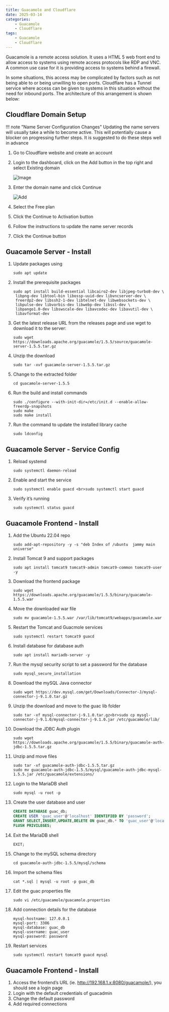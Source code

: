 ```yaml
---
title: Guacamole and Cloudflare
date: 2025-03-14
categories:
    - Guacamole
    - Cloudflare
tags:
    - Guacamole
    - Cloudflare
---
```


Guacamole is a remote access solution.  It uses a HTML 5 web front end to allow access to systems using remote access protocols like RDP and VNC.  A common use case for it is providing access to systems behind a firewall.

In some situations, this access may be complicated by factors such as not being able to or being unwilling to open ports.  Cloudflare has a Tunnel service where access can be given to systems in this situation without the need for inbound ports.  The architecture of this arrangement is shown below:

## Cloudflare Domain Setup
!!! note "Name Server Configuration Changes"
    Updating the name servers will usually take a while to become active.  This will potentially cause a blocker on progressing further steps.  It is suggested to do these steps well in advance

1. Go to Cloudflare website and create an account
2. Login to the dashboard, click on the Add button in the top right and select Existing domain

    ![Image](../images/3c42fe47-c001-4448-9e69-b9394b54182b.png)

3. Enter the domain name and click Continue

    ![Add](../images/03377761-7a08-41c3-a894-231185b06f11.png)

4. Select the Free plan
5. Click the Continue to Activation button
6. Follow the instructions to update the name server records
7. Click the Continue button

## Guacamole Server - Install

1. Update packages using
    ``` shell
    sudo apt update
    ```
2. Install the prerequisite packages
    ``` { .shell .copy }
    sudo apt install build-essential libcairo2-dev libjpeg-turbo8-dev \
     libpng-dev libtool-bin libossp-uuid-dev libvncserver-dev \
     freerdp2-dev libssh2-1-dev libtelnet-dev libwebsockets-dev \
     libpulse-dev libvorbis-dev libwebp-dev libssl-dev \
     libpango1.0-dev libswscale-dev libavcodec-dev libavutil-dev \
     libavformat-dev
    ```
3. Get the latest release URL from the releases page and use wget to download it to the server:
    ``` shell
    sudo wget https://downloads.apache.org/guacamole/1.5.5/source/guacamole-server-1.5.5.tar.gz
    ```
4. Unzip the download
    ```shell
    sudo tar -xvf guacamole-server-1.5.5.tar.gz
    ```
5. Change to the extracted folder
    ``` shell
    cd guacamole-server-1.5.5
    ```
6. Run the build and install commands
    ``` shell
    sudo ./configure --with-init-dir=/etc/init.d --enable-allow-freerdp-snapshots
    sudo make
    sudo make install
    ```
7. Run the command to update the installed library cache
    ```shell
    sudo ldconfig
    ```

## Guacamole Server - Service Config

1. Reload systemd
    ``` shell
    sudo systemctl daemon-reload
    ```
2. Enable and start the service
    ``` shell
    sudo systemctl enable guacd <br>sudo systemctl start guacd
    ```
3. Verify it’s running
    ```shell
    sudo systemctl status guacd
    ```

## Guacamole Frontend - Install

1. Add the Ubuntu 22.04 repo
    ```shell
    sudo add-apt-repository -y -s "deb Index of /ubuntu  jammy main universe"
    ```
2. Install Tomcat 9 and support packages
    ```shell
    sudo apt install tomcat9 tomcat9-admin tomcat9-common tomcat9-user -y
    ```
3. Download the frontend package
    ```shell
    sudo wget https://downloads.apache.org/guacamole/1.5.5/binary/guacamole-1.5.5.war
    ```
4. Move the downloaded war file
    ```shell
    sudo mv guacamole-1.5.5.war /var/lib/tomcat9/webapps/guacamole.war
    ```
5. Restart the Tomcat and Guacmole services
    ```shell
    sudo systemctl restart tomcat9 guacd
    ```
6. Install database for database auth
    ```shell
    sudo apt install mariadb-server -y
    ```
7. Run the mysql security script to set a password for the database
    ```shell
    sudo mysql_secure_installation
    ```
8. Download the mySQL Java connector
    ```shell
    sudo wget https://dev.mysql.com/get/Downloads/Connector-J/mysql-connector-j-9.1.0.tar.gz
    ```
9. Unzip the download and move to the guac lib folder
    ```shell
    sudo tar -xf mysql-connector-j-9.1.0.tar.gz<br>sudo cp mysql-connector-j-9.1.0/mysql-connector-j-9.1.0.jar /etc/guacamole/lib/
    ```
10. Download the JDBC Auth plugin
    ```shell
    sudo wget https://downloads.apache.org/guacamole/1.5.5/binary/guacamole-auth-jdbc-1.5.5.tar.gz
    ```
11. Unzip and move files
    ```shell
    sudo tar -xf guacamole-auth-jdbc-1.5.5.tar.gz
    sudo mv guacamole-auth-jdbc-1.5.5/mysql/guacamole-auth-jdbc-mysql-1.5.5.jar /etc/guacamole/extensions/
    ```
12. Login to the MariaDB shell
    ```shell
    sudo mysql -u root -p
    ```
13. Create the user database and user
    ``` sql
    CREATE DATABASE guac_db;
    CREATE USER 'guac_user'@'localhost' IDENTIFIED BY 'password';
    GRANT SELECT,INSERT,UPDATE,DELETE ON guac_db.* TO 'guac_user'@'localhost';
    FLUSH PRIVILEGES;
    ```
14. Exit the MariaDB shell
    ``` sql
    EXIT;
    ```
15. Change to the mySQL schema directory
    ```shell
    cd guacamole-auth-jdbc-1.5.5/mysql/schema
    ```
16. Import the schema files
    ```shell
    cat *.sql | mysql -u root -p guac_db
    ```
17. Edit the guac properties file
    ``` shell
    sudo vi /etc/guacamole/guacamole.properties
    ```
18. Add connection details for the database
    ```
    mysql-hostname: 127.0.0.1
    mysql-port: 3306
    mysql-database: guac_db
    mysql-username: guac_user
    mysql-password: password
    ```
19. Restart services
    ```shell
    sudo systemctl restart tomcat9 guacd mysql
    ```

## Guacamole Frontend - Install

1. Access the frontend’s URL (ie. http://192.168.1.x:8080/guacamole/), you should see a login page
2. Login with the default credentials of guacadmin
3. Change the default password
4. Add required connections
